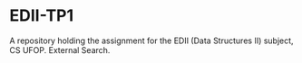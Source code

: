# EDII-TP1
A repository holding the assignment for the EDII (Data Structures II) subject, CS UFOP.  External Search.
